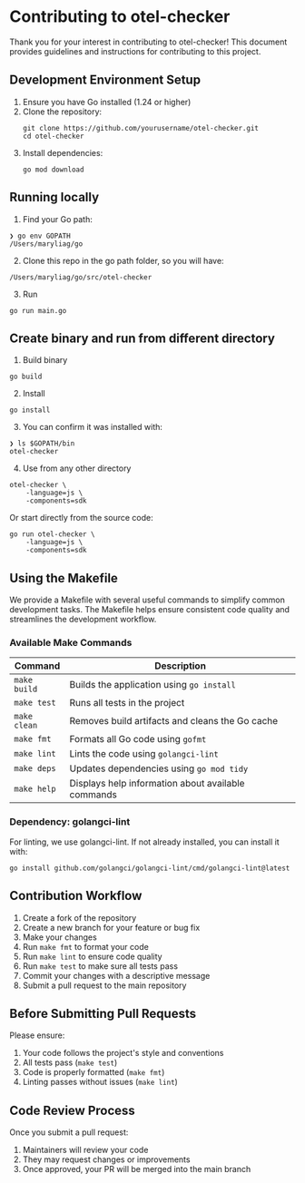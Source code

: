 # Contributing to otel-checker

Thank you for your interest in contributing to otel-checker! This document provides guidelines and instructions for contributing to this project.

## Development Environment Setup

1. Ensure you have Go installed (1.24 or higher)
2. Clone the repository:
   ```
   git clone https://github.com/yourusername/otel-checker.git
   cd otel-checker
   ```
3. Install dependencies:
   ```
   go mod download
   ```
                   

## Running locally

1. Find your Go path:
```
❯ go env GOPATH
/Users/maryliag/go
```
2. Clone this repo in the go path folder, so you will have:
```
/Users/maryliag/go/src/otel-checker
```
3. Run
```
go run main.go
```

## Create binary and run from different directory

1. Build binary
```
go build
```
2. Install
```
go install
```
3. You can confirm it was installed with:
```
❯ ls $GOPATH/bin
otel-checker
```
4. Use from any other directory
```
otel-checker \
	-language=js \
	-components=sdk
```

Or start directly from the source code:
```
go run otel-checker \
	-language=js \
	-components=sdk
```

## Using the Makefile

We provide a Makefile with several useful commands to simplify common development tasks. The Makefile helps ensure consistent code quality and streamlines the development workflow.

### Available Make Commands

| Command | Description |
|---------|-------------|
| `make build` | Builds the application using `go install` |
| `make test` | Runs all tests in the project |
| `make clean` | Removes build artifacts and cleans the Go cache |
| `make fmt` | Formats all Go code using `gofmt` |
| `make lint` | Lints the code using `golangci-lint` |
| `make deps` | Updates dependencies using `go mod tidy` |
| `make help` | Displays help information about available commands |

### Dependency: golangci-lint

For linting, we use golangci-lint. If not already installed, you can install it with:

```
go install github.com/golangci/golangci-lint/cmd/golangci-lint@latest
```

## Contribution Workflow

1. Create a fork of the repository
2. Create a new branch for your feature or bug fix
3. Make your changes
4. Run `make fmt` to format your code
5. Run `make lint` to ensure code quality
6. Run `make test` to make sure all tests pass
7. Commit your changes with a descriptive message
8. Submit a pull request to the main repository

## Before Submitting Pull Requests

Please ensure:

1. Your code follows the project's style and conventions
2. All tests pass (`make test`)
3. Code is properly formatted (`make fmt`)
4. Linting passes without issues (`make lint`)

## Code Review Process

Once you submit a pull request:

1. Maintainers will review your code
2. They may request changes or improvements
3. Once approved, your PR will be merged into the main branch
